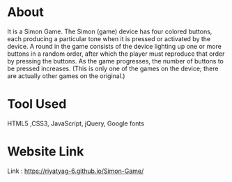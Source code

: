 # About
It is a Simon Game. 
The Simon (game) device has four colored buttons, each producing a particular tone when it is pressed or activated by the device. A round in the game consists of the device lighting up one or more buttons in a random order, after which the player must reproduce that order by pressing the buttons. As the game progresses, the number of buttons to be pressed increases. (This is only one of the games on the device; there are actually other games on the original.)

# Tool Used
HTML5 ,CSS3, JavaScript, jQuery, Google fonts

# Website Link
Link : https://riyatyag-6.github.io/Simon-Game/
